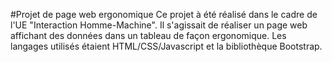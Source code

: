 #Projet de page web ergonomique
Ce projet à été réalisé dans le cadre de l'UE "Interaction Homme-Machine". Il s'agissait de réaliser un page web affichant des données dans un tableau de façon ergonomique. Les langages utilisés étaient HTML/CSS/Javascript et la bibliothèque Bootstrap. 